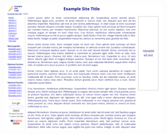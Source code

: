 <p align="center"><img src="https://raw.githubusercontent.com/prettycss/Content-Site-Layout-01/master/screenshot.png"></p>
